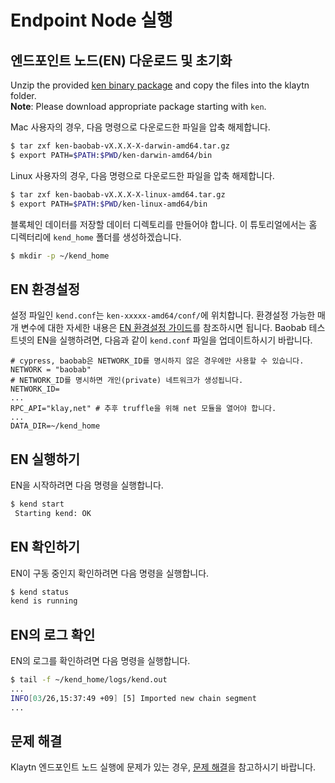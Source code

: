# Endpoint Node 실행 <a id="launch-an-endpoint-node"></a>

## 엔드포인트 노드\(EN\) 다운로드 및 초기화<a id="download-and-initialize-an-endpoint-node-en"></a>

Unzip the provided [ken binary package](../../node/endpoint-node/installation-guide/download.md) and copy the files into the klaytn folder.  
**Note**: Please download appropriate package starting with `ken`.

Mac 사용자의 경우, 다음 명령으로 다운로드한 파일을 압축 해제합니다.

```bash
$ tar zxf ken-baobab-vX.X.X-X-darwin-amd64.tar.gz
$ export PATH=$PATH:$PWD/ken-darwin-amd64/bin
```

Linux 사용자의 경우, 다음 명령으로 다운로드한 파일을 압축 해제합니다.

```bash
$ tar zxf ken-baobab-vX.X.X-X-linux-amd64.tar.gz
$ export PATH=$PATH:$PWD/ken-linux-amd64/bin
```

블록체인 데이터를 저장할 데이터 디렉토리를 만들어야 합니다. 이 튜토리얼에서는 홈 디렉터리에 `kend_home` 폴더를 생성하겠습니다.

```bash
$ mkdir -p ~/kend_home
```

## EN 환경설정 <a id="configuring-the-en"></a>

설정 파일인 `kend.conf`는 `ken-xxxxx-amd64/conf/`에 위치합니다. 환경설정 가능한 매개 변수에 대한 자세한 내용은 [EN 환경설정 가이드](../../node/endpoint-node/operation-guide/configuration.md)를 참조하시면 됩니다. Baobab 테스트넷의 EN을 실행하려면, 다음과 같이 `kend.conf` 파일을 업데이트하시기 바랍니다.

```text
# cypress, baobab은 NETWORK_ID를 명시하지 않은 경우에만 사용할 수 있습니다.
NETWORK = "baobab"
# NETWORK_ID를 명시하면 개인(private) 네트워크가 생성됩니다.
NETWORK_ID=
...
RPC_API="klay,net" # 추후 truffle을 위해 net 모듈을 열어야 합니다.
...
DATA_DIR=~/kend_home
```

## EN 실행하기 <a id="launching-the-en"></a>

EN을 시작하려면 다음 명령을 실행합니다.

```bash
$ kend start
 Starting kend: OK
```

## EN 확인하기<a id="checking-the-en"></a>

EN이 구동 중인지 확인하려면 다음 명령을 실행합니다.

```bash
$ kend status
kend is running
```

## EN의 로그 확인 <a id="checking-the-log-of-the-en"></a>

EN의 로그를 확인하려면 다음 명령을 실행합니다.

```bash
$ tail -f ~/kend_home/logs/kend.out
...
INFO[03/26,15:37:49 +09] [5] Imported new chain segment                blocks=1    txs=0  mgas=0.000  elapsed=2.135ms   mgasps=0.000    number=71340 hash=f15511…c571da cache=155.56kB
...
```

## 문제 해결 <a id="troubleshooting"></a>

Klaytn 엔드포인트 노드 실행에 문제가 있는 경우, [문제 해결](../../node/errors-and-troubleshooting.md)을 참고하시기 바랍니다.


